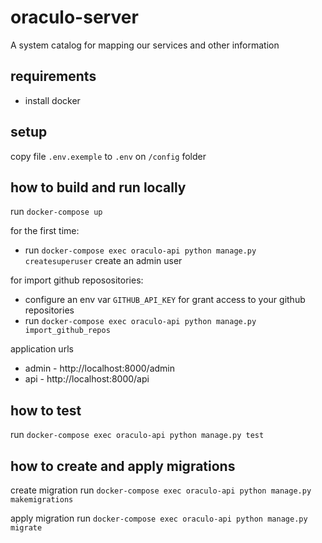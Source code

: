 # oraculo-server

A system catalog for mapping our services and other information

## requirements

-   install docker

## setup

copy file `.env.exemple` to `.env` on `/config` folder

## how to build and run locally

run `docker-compose up`

for the first time:

-   run `docker-compose exec oraculo-api python manage.py createsuperuser` create an admin user

for import github reposositories:

-   configure an env var `GITHUB_API_KEY` for grant access to your github repositories
-   run `docker-compose exec oraculo-api python manage.py import_github_repos`

application urls

-   admin - http://localhost:8000/admin
-   api - http://localhost:8000/api

## how to test

run `docker-compose exec oraculo-api python manage.py test`

## how to create and apply migrations

create migration
run `docker-compose exec oraculo-api python manage.py makemigrations`

apply migration
run `docker-compose exec oraculo-api python manage.py migrate`
